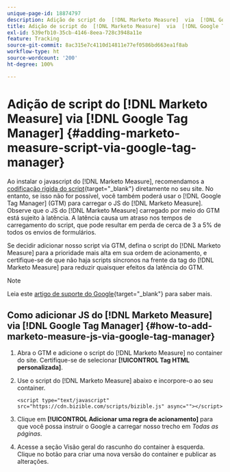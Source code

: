 ```yaml
---
unique-page-id: 18874797
description: Adição de script do  [!DNL Marketo Measure]  via  [!DNL Google Tag Manager] - [!DNL Marketo Measure]  - Documentação do produto
title: Adição de script do  [!DNL Marketo Measure]  via  [!DNL Google Tag Manager]
exl-id: 539efb10-35cb-4146-8eea-728c3948a11e
feature: Tracking
source-git-commit: 8ac315e7c4110d14811e77ef0586bd663ea1f8ab
workflow-type: ht
source-wordcount: '200'
ht-degree: 100%

---
```


# Adição de script do [!DNL Marketo Measure] via [!DNL Google Tag Manager] {#adding-marketo-measure-script-via-google-tag-manager}

Ao instalar o javascript do [!DNL Marketo Measure], recomendamos a [codificação rígida do script](/help/marketo-measure-tracking/setting-up-tracking/adding-marketo-measure-script.md){target="_blank"} diretamente no seu site. No entanto, se isso não for possível, você também poderá usar o [!DNL Google Tag Manager] (GTM) para carregar o JS do [!DNL Marketo Measure].  Observe que o JS do [!DNL Marketo Measure] carregado por meio do GTM está sujeito à latência. A latência causa um atraso nos tempos de carregamento do script, que pode resultar em perda de cerca de 3 a 5% de todos os envios de formulários.

Se decidir adicionar nosso script via GTM, defina o script do [!DNL Marketo Measure] para a prioridade mais alta em sua ordem de acionamento, e certifique-se de que não haja scripts síncronos na frente da tag do [!DNL Marketo Measure] para reduzir quaisquer efeitos da latência do GTM.

>[!NOTE]
>
>Leia este [artigo de suporte do Google](https://support.google.com/tagmanager/answer/2772421?hl=pt-BR){target="_blank"} para saber mais.

## Como adicionar JS do [!DNL Marketo Measure] via [!DNL Google Tag Manager] {#how-to-add-marketo-measure-js-via-google-tag-manager}

1. Abra o GTM e adicione o script do [!DNL Marketo Measure] no container do site. Certifique-se de selecionar **[!UICONTROL Tag HTML personalizada]**.

1. Use o script do [!DNL Marketo Measure] abaixo e incorpore-o ao seu container.

   `<script type="text/javascript" src="https://cdn.bizible.com/scripts/bizible.js" async=""></script>`

1. Clique em **[!UICONTROL Adicionar uma regra de acionamento]** para que você possa instruir o Google a carregar nosso trecho em *Todas as páginas*.

1. Acesse a seção Visão geral do rascunho do container à esquerda. Clique no botão para criar uma nova versão do container e publicar as alterações.
